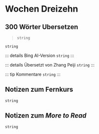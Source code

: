 # Wochen Dreizehn

## 300 Wörter Ubersetzen

> `string`

`string`

::: details Bing AI-Version
`string`
:::

::: details Übersetzt von Zhang Peiji
`string`
:::

::: tip Kommentare
`string`
:::

## Notizen zum Fernkurs

`string`

## Notizen zum *More to Read*

`string`
